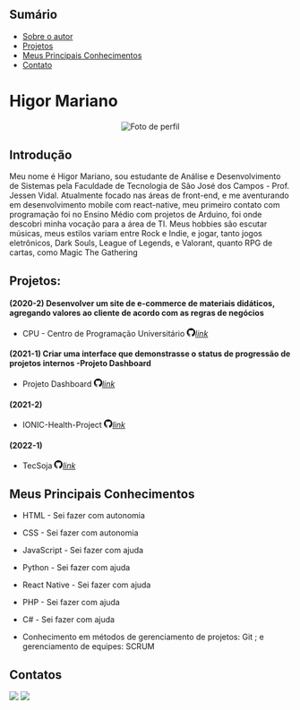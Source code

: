 ## Sumário

* [Sobre o autor](#introdução)
* [Projetos](#projetos)
* [Meus Principais Conhecimentos](#meus-principais-conhecimentos)
* [Contato](#contatos)

# Higor Mariano  
<div>
<p align="center"><img src="https://avatars.githubusercontent.com/u/72944799?v=4" alt="Foto de perfil" width=150 height=150 align="center"/>

## Introdução
<p>Meu nome é Higor Mariano, sou estudante de Análise e Desenvolvimento de Sistemas pela Faculdade de Tecnologia de São José dos Campos - Prof. Jessen Vidal. Atualmente focado nas áreas de front-end, e me aventurando em desenvolvimento mobile com react-native, meu primeiro contato com programação foi no Ensino Médio com projetos de Arduino, foi onde descobri minha vocação para a área de TI. Meus hobbies são escutar músicas, meus estilos variam entre Rock e Indie, e jogar, tanto jogos eletrônicos, Dark Souls, League of Legends, e Valorant, quanto RPG de cartas, como Magic The Gathering</p>
</div>


## Projetos: 
#### (2020-2) Desenvolver um site de e-commerce de materiais didáticos, agregando valores ao cliente de acordo com as regras de negócios
- CPU - Centro de Programação Universitário [<img src="https://github.com/pedrowil12/TG-Portfolio/blob/main/docs/img/github-icon.png" width=15 height=15>_link_](https://github.com/Higor-SM/portfolio/tree/master/API%201)
#### (2021-1) Criar uma interface que demonstrasse o status de progressão de projetos internos -Projeto Dashboard
- Projeto Dashboard [<img src="https://github.com/pedrowil12/TG-Portfolio/blob/main/docs/img/github-icon.png" width=15 height=15>_link_](https://github.com/Higor-SM/portfolio/tree/master/API%202)
#### (2021-2)
- IONIC-Health-Project [<img src="https://github.com/pedrowil12/TG-Portfolio/blob/main/docs/img/github-icon.png" width=15 height=15>_link_](https://github.com/cpusfatec/IONIC-Health-Project)
#### (2022-1)
- TecSoja [<img src="https://github.com/pedrowil12/TG-Portfolio/blob/main/docs/img/github-icon.png" width=15 height=15>_link_](https://github.com/ThomasPalma1/FatecAPI-04)

## Meus Principais Conhecimentos

* HTML - Sei fazer com autonomia

* CSS - Sei fazer com autonomia

* JavaScript - Sei fazer com ajuda

* Python - Sei fazer com ajuda

* React Native - Sei fazer com ajuda

* PHP - Sei fazer com ajuda

* C# - Sei fazer com ajuda

* Conhecimento em métodos de gerenciamento de projetos: Git ; e gerenciamento de equipes: SCRUM

## Contatos

[<img src= "https://img.shields.io/badge/github-%23121011.svg?style=for-the-badge&logo=github&logoColor=white"/>](https://github.com/Higor-SM)
[<img src="https://img.shields.io/badge/linkedin-%230077B5.svg?&style=for-the-badge&logo=linkedin&logoColor=white" />](https://www.linkedin.com/in/higor-mariano-5587b81b8/)